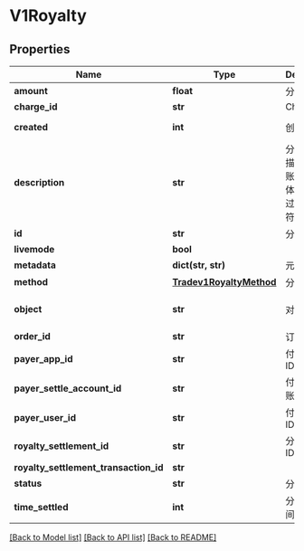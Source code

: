 # V1Royalty

## Properties
Name | Type | Description | Notes
------------ | ------------- | ------------- | -------------
**amount** | **float** | 分账金额 | 
**charge_id** | **str** | Charge ID | 
**created** | **int** | 创建时间 | [default to 0]
**description** | **str** | 分账的原因描述，分账账单中需要体现，不超过 80 个字符 | 
**id** | **str** | 分账 ID | 
**livemode** | **bool** |  | [optional] 
**metadata** | **dict(str, str)** | 元数据 | 
**method** | [**Tradev1RoyaltyMethod**](Tradev1RoyaltyMethod.md) | 分账方式 | 
**object** | **str** | 对象类型 | [default to 'Royalty']
**order_id** | **str** | 订单 ID | 
**payer_app_id** | **str** | 付款方 App ID | 
**payer_settle_account_id** | **str** | 付款方结算账户 ID | 
**payer_user_id** | **str** | 付款方用户 ID | 
**royalty_settlement_id** | **str** | 分账结算单 ID | 
**royalty_settlement_transaction_id** | **str** |  | [optional] 
**status** | **str** | 分账状态 | 
**time_settled** | **int** | 分账完成时间 | [default to 0]

[[Back to Model list]](../README.md#documentation-for-models) [[Back to API list]](../README.md#documentation-for-api-endpoints) [[Back to README]](../README.md)


